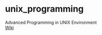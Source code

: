# unix_programming
Advanced Programming in UNIX Environment \
[Wiki](https://github.com/alex-aleyan/unix_programming/wiki)
